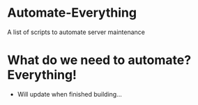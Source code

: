 # Automate-Everything
A list of scripts to automate server maintenance 

# What do we need to automate? Everything!
- Will update when finished building...
